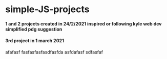 # simple-JS-projects
#### 1 and 2 projects created in 24/2/2021 inspired or following kyle web dev simplified pdg suggestion
#### 3rd project in 1 march 2021

afafasf
fasfasfasfasdfasfda
asfdafasf
sdfasfaf
